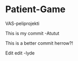Patient-Game
============

VAS-peliprojekti


This is my commit -Atutut

This is a better commit herrow?!

Edit edit -lyde